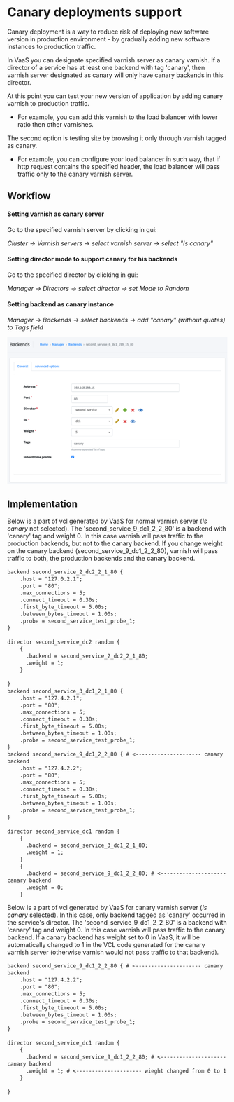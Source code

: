 Canary deployments support
=======================

Canary deployment is a way to reduce risk of deploying new software version in production environment - by gradually
adding new software instances to production traffic.

In VaaS you can designate specified varnish server as canary varnish. If a director of a service has at least
one backend with tag 'canary', then varnish server designated as canary will only have canary backends in this director.

At this point you can test your new version of application by adding canary varnish to production traffic. 
* For example, you can add this varnish to the load balancer with lower ratio then other varnishes.

The second option is testing site by browsing it only through varnish tagged as canary. 
* For example, you can configure your load balancer in such way, that if http request contains the specified header,
the load balancer will pass traffic only to the canary varnish server.


Workflow
--------

#### Setting varnish as canary server

Go to the specified varnish server by clicking in gui:

*Cluster -> Varnish servers -> select varnish server -> select "Is canary"*

#### Setting director mode to support canary for his backends

Go to the specified director by clicking in gui:

*Manager -> Directors -> select director -> set Mode to Random*

#### Setting backend as canary instance

*Manager -> Backends -> select backends -> add "canary" (without quotes) to Tags field*

![Backend](img/canary_backend.png)



Implementation
--------------
Below is a part of vcl generated by VaaS for normal varnish server (*Is canary* not selected).
The 'second_service_9_dc1_2_2_80' is a backend with 'canary' tag and weight 0. In this case varnish will pass traffic
to the production backends, but not to the canary backend. If you change weight on the
canary backend (second_service_9_dc1_2_2_80), varnish will pass traffic to both,
the production backends and the canary backend.

```
backend second_service_2_dc2_2_1_80 {
    .host = "127.0.2.1";
    .port = "80";
    .max_connections = 5;
    .connect_timeout = 0.30s;
    .first_byte_timeout = 5.00s;
    .between_bytes_timeout = 1.00s;
    .probe = second_service_test_probe_1;
}

director second_service_dc2 random {
    {
      .backend = second_service_2_dc2_2_1_80;
      .weight = 1;
    }

}
backend second_service_3_dc1_2_1_80 {
    .host = "127.4.2.1";
    .port = "80";
    .max_connections = 5;
    .connect_timeout = 0.30s;
    .first_byte_timeout = 5.00s;
    .between_bytes_timeout = 1.00s;
    .probe = second_service_test_probe_1;
}
backend second_service_9_dc1_2_2_80 { # <--------------------- canary backend
    .host = "127.4.2.2";
    .port = "80";
    .max_connections = 5;
    .connect_timeout = 0.30s;
    .first_byte_timeout = 5.00s;
    .between_bytes_timeout = 1.00s;
    .probe = second_service_test_probe_1;
}

director second_service_dc1 random {
    {
      .backend = second_service_3_dc1_2_1_80;
      .weight = 1;
    }
    {
      .backend = second_service_9_dc1_2_2_80; # <--------------------- canary backend
      .weight = 0;
    }
```

Below is a part of vcl generated by VaaS for canary varnish server (*Is canary* selected).
In this case, only backend tagged as 'canary' occurred in the service's director. The 'second_service_9_dc1_2_2_80' is
a backend with 'canary' tag and weight 0. In this case varnish will pass traffic to the canary backend.
If a canary backend has weight set to 0 in VaaS, it will be automatically changed to 1 in the VCL code generated for the
canary varnish server (otherwise varnish would not pass traffic to that backend).
```
backend second_service_9_dc1_2_2_80 { # <--------------------- canary backend
    .host = "127.4.2.2";
    .port = "80";
    .max_connections = 5;
    .connect_timeout = 0.30s;
    .first_byte_timeout = 5.00s;
    .between_bytes_timeout = 1.00s;
    .probe = second_service_test_probe_1;
}

director second_service_dc1 random {
    {
      .backend = second_service_9_dc1_2_2_80; # <--------------------- canary backend
      .weight = 1; # <--------------------- wieght changed from 0 to 1
    }

}
```

